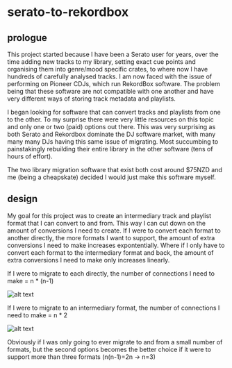 # serato-to-rekordbox

## prologue

This project started because I have been a Serato user for years, over the time adding new tracks to my library, setting exact cue points and organising them into genre/mood specific crates, to where now I have hundreds of carefully analysed tracks. I am now faced with the issue of performing on Pioneer CDJs, which run RekordBox software. The problem being that these software are not compatible with one another and have very different ways of storing track metadata and playlists.

I began looking for software that can convert tracks and playlists from one to the other. To my surprise there were very little resources on this topic and only one or two (paid) options out there. This was very surprising as both Serato and Rekordbox dominate the DJ software market, with many many many DJs having this same issue of migrating. Most succumbing to painstakingly rebuilding their entire library in the other software (tens of hours of effort).

The two library migration software that exist both cost around $75NZD and me (being a cheapskate) decided I would just make this software myself.

## design

My goal for this project was to create an intermediary track and playlist format that I can convert to and from. This way I can cut down on the amount of conversions I need to create. If I were to convert each format to another directly, the more formats I want to support, the amount of extra conversions I need to make increases expontentially. Where if I only have to convert each format to the intermediary format and back, the amount of extra conversions I need to make only increases linearly.

If I were to migrate to each directly, the number of connections I need to make = n * (n-1)

![alt text](https://chart.googleapis.com/chart?cht=gv&chl=digraph{subgraph{SeratoFrom;RekordBoxFrom;VDJFrom;TracktorFrom}subgraph{SeratoTo;RekordBoxTo;VDJTo;TracktorTo}SeratoFrom->{RekordBoxTo;VDJTo;TracktorTo}RekordBoxFrom->{SeratoTo;VDJTo;TracktorTo}VDJFrom->{SeratoTo;RekordBoxTo;TracktorTo}TracktorFrom->{RekordBoxTo;VDJTo;SeratoTo}})

If I were to migrate to an intermediary format, the number of connections I need to make = n * 2

![alt text](https://chart.googleapis.com/chart?cht=gv&chl=digraph{subgraph{SeratoFrom;RekordBoxFrom;VDJFrom;TracktorFrom}Intermediary;subgraph{SeratoTo;RekordBoxTo;VDJTo;TracktorTo}{SeratoFrom;VDJFrom;TracktorFrom;RekordBoxFrom}-%3EIntermediary;Intermediary-%3E{SeratoTo;RekordBoxTo;TracktorTo;VDJTo}}})

Obviously if I was only going to ever migrate to and from a small number of formats, but the second options becomes the better choice if it were to support more than three formats (n(n-1)=2n -> n=3)
